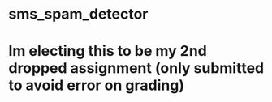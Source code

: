 # sms_spam_detector

# Im electing this to be my 2nd dropped assignment (only submitted to avoid error on grading) #
